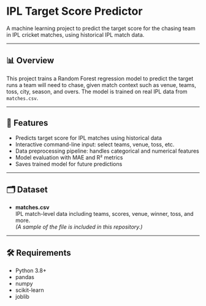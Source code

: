 # IPL Target Score Predictor

A machine learning project to predict the target score for the chasing team in IPL cricket matches, using historical IPL match data.

---

## 📊 Overview

This project trains a Random Forest regression model to predict the target runs a team will need to chase, given match context such as venue, teams, toss, city, season, and overs. The model is trained on real IPL data from `matches.csv`.

---

## 🚀 Features

- Predicts target score for IPL matches using historical data
- Interactive command-line input: select teams, venue, toss, etc.
- Data preprocessing pipeline: handles categorical and numerical features
- Model evaluation with MAE and R² metrics
- Saves trained model for future predictions

---

## 🗂️ Dataset

- **matches.csv**  
  IPL match-level data including teams, scores, venue, winner, toss, and more.  
  *(A sample of the file is included in this repository.)*

---

## 🛠️ Requirements

- Python 3.8+
- pandas
- numpy
- scikit-learn
- joblib
